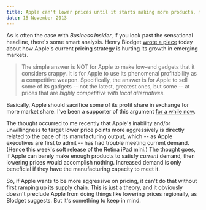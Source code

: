 ```yaml
---
title: Apple can't lower prices until it starts making more products, more quickly
date: 15 November 2013
---
```


As is often the case with *Business Insider*, if you look past the sensational headline, there's some smart analysis. Henry Blodget [wrote a piece](http://www.businessinsider.com/apple-prices-too-high-2013-11) today about how Apple's current pricing strategy is hurting its growth in emerging markets.

> The simple answer is NOT for Apple to make low-end gadgets that it considers crappy. It is for Apple to use its phenomenal profitability as a competitive weapon. Specifically, the answer is for Apple to sell some of its gadgets -- not the latest, greatest ones, but some -- at prices that are *highly competitive with local alternatives*.

Basically, Apple should sacrifice some of its profit share in exchange for more market share. I've been a supporter of this argument [for a while now](http://andrewphilipclark.com/2013/05/24/winning-and-losing/).

The thought occurred to me recently that Apple's inability and/or unwillingness to target lower price points more aggressively is directly related to the pace of its manufacturing output, which -- as Apple executives are first to admit -- has had trouble meeting current demand. (Hence this week's soft release of the Retina iPad mini.) The thought goes, if Apple can barely make enough products to satisfy *current* demand, then lowering prices would accomplish nothing. Increased demand is only beneficial if they have the manufacturing capacity to meet it.

So, if Apple wants to be more aggressive on pricing, it can't do that without first ramping up its supply chain. This is just a theory, and it obviously doesn't preclude Apple from doing things like lowering prices regionally, as Blodget suggests. But it's something to keep in mind.